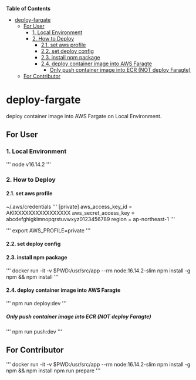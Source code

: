 <!-- START doctoc generated TOC please keep comment here to allow auto update -->
<!-- DON'T EDIT THIS SECTION, INSTEAD RE-RUN doctoc TO UPDATE -->
**Table of Contents**

- [deploy-fargate](#deploy-fargate)
  - [For User](#for-user)
    - [1. Local Environment](#1-local-environment)
    - [2. How to Deploy](#2-how-to-deploy)
      - [2.1. set aws profile](#21-set-aws-profile)
      - [2.2. set deploy config](#22-set-deploy-config)
      - [2.3. install npm package](#23-install-npm-package)
      - [2.4. deploy container image into AWS Faragte](#24-deploy-container-image-into-aws-faragte)
        - [Only push container image into ECR (NOT deploy Faragte)](#only-push-container-image-into-ecr-not-deploy-faragte)
  - [For Contributor](#for-contributor)

<!-- END doctoc generated TOC please keep comment here to allow auto update -->

# deploy-fargate

deploy container image into AWS Fargate on Local Environment.

## For User

### 1. Local Environment

'''
node v16.14.2
'''

### 2. How to Deploy

#### 2.1. set aws profile

~/.aws/credentials
'''
[private]
aws_access_key_id = AKIXXXXXXXXXXXXXXXX
aws_secret_access_key = abcdefghigklmnopqrstuvwxyz0123456789
region = ap-northeast-1
'''

'''
export AWS_PROFILE=private
'''

#### 2.2. set deploy config

#### 2.3. install npm package

'''
docker run -it -v $PWD:/usr/src/app --rm node:16.14.2-slim npm install -g npm && npm install
'''

#### 2.4. deploy container image into AWS Faragte

'''
npm run deploy:dev
'''

##### Only push container image into ECR (NOT deploy Faragte)

'''
npm run push:dev
'''

## For Contributor

'''
docker run -it -v $PWD:/usr/src/app --rm node:16.14.2-slim npm install -g npm && npm install
npm run prepare
'''
